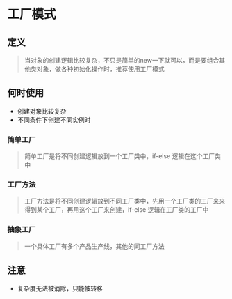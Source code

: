 # 工厂模式

## 定义
> 当对象的创建逻辑比较复杂，不只是简单的new一下就可以，而是要组合其他类对象，做各种初始化操作时，推荐使用工厂模式

## 何时使用
* 创建对象比较复杂
* 不同条件下创建不同实例时

### 简单工厂
> 简单工厂是将不同创建逻辑放到一个工厂类中，if-else 逻辑在这个工厂类中

### 工厂方法
> 工厂方法是将不同创建逻辑放到不同工厂类中，先用一个工厂类的工厂来来得到某个工厂，再用这个工厂来创建，if-else 逻辑在工厂类的工厂中

### 抽象工厂
> 一个具体工厂有多个产品生产线，其他的同工厂方法

## 注意
* 复杂度无法被消除，只能被转移